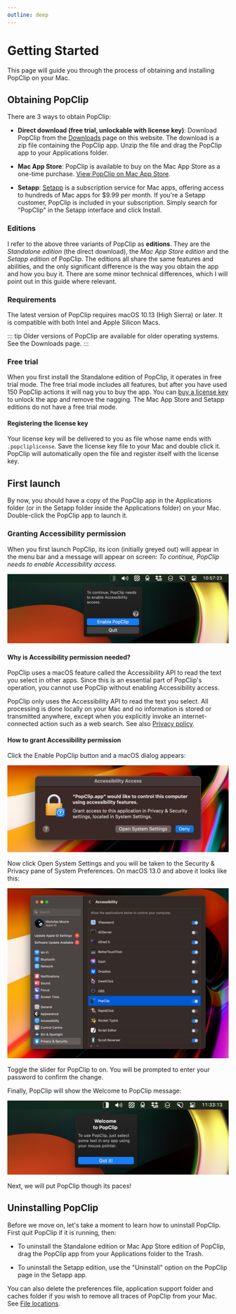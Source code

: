 ```yaml
---
outline: deep
---
```


# Getting Started

This page will guide you through the process of obtaining and installing PopClip on your Mac.

## Obtaining PopClip

There are 3 ways to obtain PopClip:

* **Direct download (free trial, unlockable with license key)**: Download PopClip from the [Downloads]() page on this website. The download is a zip file containing the PopClip app. Unzip the file and drag the PopClip app to your Applications folder. 

* **Mac App Store**: PopClip is available to buy on the Mac App Store as a one-time purchase. [View PopClip on Mac App Store]().

* **Setapp**: [Setapp]() is a subscription service for Mac apps, offering access to hundreds of Mac apps for $9.99 per month. If you're a Setapp customer, PopClip is included in your subscription. Simply search for "PopClip" in the Setapp interface and click Install.

### Editions

I refer to the above three variants of PopClip as **editions**. They are the *Standalone edition* (the direct download), the *Mac App Store edition* and the *Setapp edition* of PopClip. The editions all share the same features and abilities, and the only significant difference is the way you obtain the app and how you buy it. There are some minor technical differences, which I will point out in this guide where relevant.

<!-- ::: warning
You should only have one edition of PopClip installed on your Mac at a time. If you have multiple copies of the PopClip app installed, you may experience unexpected behaviour.
::: -->

### Requirements

The latest version of PopClip requires macOS 10.13 (High Sierra) or later. It is compatible with both Intel and Apple Silicon Macs.

::: tip
Older versions of PopClip are available for older operating systems. See the Downloads page.
:::

### Free trial

When you first install the Standalone edition of PopClip, it operates in free trial mode. The free trial mode includes all features, but after you have used 150 PopClip actions it will nag you to buy the app. You can [buy a license key]() to unlock the app and remove the nagging. The Mac App Store and Setapp editions do not have a free trial mode.

#### Registering the license key

Your license key will be delivered to you as file whose name ends with `.popcliplicense`. Save the license key file to your Mac and double click it. PopClip will automatically open the file and register itself with the license key.

## First launch

By now, you should have a copy of the PopClip app in the Applications folder (or in the Setapp folder inside the Applications folder) on your Mac. Double-click the PopClip app to launch it.

### Granting Accessibility permission

When you first launch PopClip, its icon (initially greyed out) will appear in the menu bar and a message will appear on screen: *To continue, PopClip needs to enable Accessibility access.*

![Accessibility request message](shot-ax-request.png "PopClip requesting Accessibility permission")

#### Why is Accessibility permission needed?

PopClip uses a macOS feature called the Accessibility API to read the text you select in other apps. Since this is an essential part of PopClip's operation, you cannot use PopClip without enabling Accessibility access.

PopClip only uses the Accessibility API to read the text you select. All processing is done locally on your Mac and no information is stored or transmitted anywhere, except when you explicitly invoke an internet-connected action such as a web search. See also [Privacy policy]().

#### How to grant Accessibility permission

Click the Enable PopClip button and a macOS dialog appears:

![Accessibility request dialog](shot-ax-dialog.jpg "macOS Accessibility Access dialog")

Now click Open System Settings and you will be taken to the Security & Privacy pane of System Preferences. On macOS 13.0 and above it looks like this:

![Accessibility settings](shot-ax-settings.png "macOS Accessibility settings in the Privacy & Security pane")

Toggle the slider for PopClip to on. You will be prompted to enter your password to confirm the change.

Finally, PopClip will show the Welcome to PopClip message:

![Welcome to PopClip](shot-welcome.png "Welcome to PopClip")

Next, we will put PopClip though its paces!

## Uninstalling PopClip

Before we move on, let's take a moment to learn how to uninstall PopClip. First quit PopClip if it is running, then:

* To uninstall the Standalone edition or Mac App Store edition of PopClip, drag the PopClip app from your Applications folder to the Trash.

* To uninstall the Setapp edition, use the "Uninstall" option on the PopClip page in the Setapp app.

You can also delete the preferences file, application support folder and caches folder if you wish to remove all traces of PopClip from your Mac. See [File locations]().

